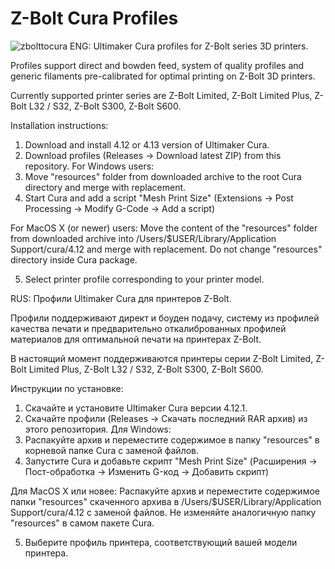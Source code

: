 # Z-Bolt Cura Profiles
![zbolttocura](https://user-images.githubusercontent.com/46354385/124946504-c04be100-e017-11eb-830b-d3c2a7489968.png)
ENG:
Ultimaker Cura profiles for Z-Bolt series 3D printers.

Profiles support direct and bowden feed, system of quality profiles and generic filaments pre-calibrated for optimal printing on Z-Bolt 3D printers.

Currently supported printer series are Z-Bolt Limited, Z-Bolt Limited Plus, Z-Bolt L32 / S32, Z-Bolt S300, Z-Bolt S600.

Installation instructions:
1. Download and install 4.12 or 4.13 version of Ultimaker Cura.
2. Download profiles (Releases -> Download latest ZIP) from this repository.
For Windows users:
3. Move "resources" folder from downloaded archive to the root Cura directory and merge with replacement.
4. Start Cura and add a script "Mesh Print Size" (Extensions -> Post Processing -> Modify G-Code -> Add a script)

For MacOS X (or newer) users:
Move the content of the "resources" folder from downloaded archive into /Users/$USER/Library/Application Support/cura/4.12 and merge with replacement.
Do not change "resources" directory inside Cura package.

5. Select printer profile corresponding to your printer model.

RUS:
Профили Ultimaker Cura для принтеров Z-Bolt.

Профили поддерживают директ и боуден подачу, систему из профилей качества печати и предварительно откалиброванных профилей материалов для оптимальной печати на принтерах Z-Bolt.

В настоящий момент поддерживаются принтеры серии Z-Bolt Limited, Z-Bolt Limited Plus, Z-Bolt L32 / S32, Z-Bolt S300, Z-Bolt S600.

Инструкции по установке:
1. Скачайте и установите Ultimaker Cura версии 4.12.1.
2. Скачайте профили (Releases -> Скачать последний RAR архив) из этого репозитория.
Для Windows:
3. Распакуйте архив и переместите содержимое в папку "resources" в корневой папке Cura с заменой файлов.
4. Запустите Cura и добавьте скрипт "Mesh Print Size" (Расширения -> Пост-обработка -> Изменить G-код -> Добавить скрипт) 

Для MacOS X или новее:
Распакуйте архив и переместите содержимое папки "resources" скаченного архива в /Users/$USER/Library/Application Support/cura/4.12 с заменой файлов.
Не изменяйте аналогичную папку "resources" в самом пакете Cura.

5. Выберите профиль принтера, соответствующий вашей модели принтера.
